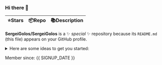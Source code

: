 ### Hi there 👋

| ⭐️Stars   | 📦Repo    | 📚Description |
| --------- | ----------- | -------------- |

**SergeiGolos/SergeiGolos** is a ✨ _special_ ✨ repository because its `README.md` (this file) appears on your GitHub profile.

<details>
  <summary>Here are some ideas to get you started:</summary>
  - 🔭 I’m currently working on ...
  - 🌱 I’m currently learning ...
  - 👯 I’m looking to collaborate on ...
  - 🤔 I’m looking for help with ...
  - 💬 Ask me about ...
  - 📫 How to reach me: ...
  - 😄 Pronouns: ...
  - ⚡ Fun fact: ...  
</details>

Member since: {{ SIGNUP_DATE }}
